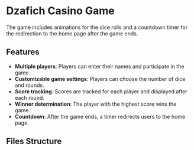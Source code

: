 # Dzafich Casino Game

The game includes animations for the dice rolls and a countdown timer for the redirection to the home page after the game ends.

## Features
- **Multiple players**: Players can enter their names and participate in the game.
- **Customizable game settings**: Players can choose the number of dice and rounds.
- **Score tracking**: Scores are tracked for each player and displayed after each round.
- **Winner determination**: The player with the highest score wins the game.
- **Countdown**: After the game ends, a timer redirects users to the home page.

## Files Structure
